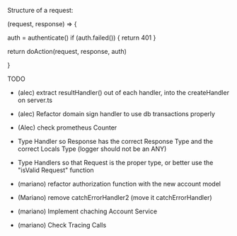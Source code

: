Structure of a request:

(request, response) => {

auth = authenticate()
if (auth.failed()) {
return 401
}

return doAction(request, response, auth)

}

TODO

- (alec) extract resultHandler() out of each handler, into the createHandler on server.ts
- (alec) Refactor domain sign handler to use db transactions properly
- (Alec) check prometheus Counter

- Type Handler so Response has the correct Response Type and the correct Locals Type (logger should not be an ANY)
- Type Handlers so that Request is the proper type, or better use the "isValid Request" function

- (mariano) refactor authorization function with the new account model
- (Mariano) remove catchErrorHandler2 (move it catchErrorHandler)
- (mariano) Implement chaching Account Service
- (mariano) Check Tracing Calls
